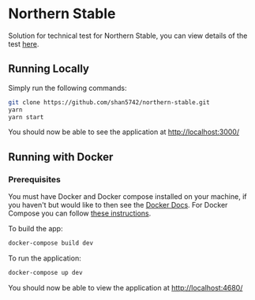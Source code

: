 # Northern Stable

Solution for technical test for Northern Stable, you can view details of the test [here](https://github.com/Northern-Stable/Front-End-Tech-Test).

## Running Locally

Simply run the following commands:

```bash
git clone https://github.com/shan5742/northern-stable.git
yarn
yarn start
```

You should now be able to see the application at <http://localhost:3000/>

## Running with Docker

### Prerequisites

You must have Docker and Docker compose installed on your machine, if you haven't but would like to then see the [Docker Docs](https://docs.docker.com/get-docker/). For Docker Compose you can follow [these instructions](https://docs.docker.com/compose/install/).

To build the app:

```bash
docker-compose build dev
```

To run the application:

```bash
docker-compose up dev
```

You should now be able to view the application at <http://localhost:4680/>
